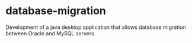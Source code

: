 # database-migration
Development of a java desktop application that allows database migration between Oracle and MySQL servers 
